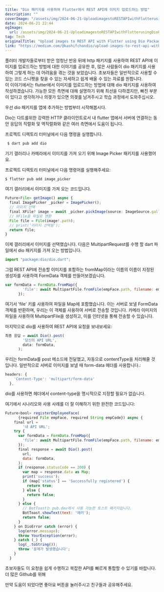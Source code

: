 ```yaml
---
title: "Dio 패키지를 사용하여 Flutter에서 REST API에 이미지 업로드하는 방법"
description: ""
coverImage: "/assets/img/2024-06-21-UploadimagestoRESTAPIwithFlutterusingDioPackage_0.png"
date: 2024-06-21 22:44
ogImage:
  url: /assets/img/2024-06-21-UploadimagestoRESTAPIwithFlutterusingDioPackage_0.png
tag: Tech
originalTitle: "Upload images to REST API with Flutter using Dio Package"
link: "https://medium.com/@kashifchandio/upload-images-to-rest-api-with-flutter-using-dio-package-421111389c27"
---
```


플러터 개발자들로부터 받은 엄청난 반응 뒤에 http 패키지를 사용하여 REST API에 이미지를 업로드하는 방법에 대한 이야기를 공유한 후, 많은 사람들이 dio 패키지를 사용하여 그렇게 하는 데 어려움을 겪는 것을 보았습니다. 초보자들은 일반적으로 사용할 수 있는 코드 스니펫을 찾을 수 있는 자세하고 쉽게 배울 수 있는 자료를 원합니다.  
이 이야기에서는 flutter에서 이미지를 업로드하는 방법에 대해 dio 패키지를 사용하여 작성하겠습니다. 가능한 모든 측면에 대해 설명하기 위해 최선을 다하겠지만, 빠진 부분이 있다고 생각하거나 의겢가 있으면 의겢를 남겨주시고 학습 과정에서 도와주십시오.

우선 dio 패키지를 앱에 추가하는 방법부터 시작해봅시다.

Dio는 다트를위한 강력한 HTTP 클라이언트로서 내 flutter 앱에서 서버에 연결하는 동안 응답의 직렬화 및 역직렬화와 같은 여러 측면에서 도움이 됩니다.

프로젝트 디렉토리 터미널에서 다음 명령을 실행합니다.

<div class="content-ad"></div>

```js
 $ dart pub add dio
```

기기 갤러리나 카메라에서 이미지를 가져 오기 위해 Image Picker 패키지를 사용했어요.

프로젝트 디렉토리 터미널에서 다음 명령어를 실행해주세요:

```js
$ flutter pub add image_picker
```

<div class="content-ad"></div>

여기 갤러리에서 이미지를 가져 오는 코드입니다.

```js
Future<File> getImage() async {
  final ImagePicker _picker = ImagePicker();
  // 이미지 선택
  final XFile? image = await _picker.pickImage(source: ImageSource.gallery);
  // XFile을 파일로 변환
  File file = File(image!.path);
  // print(‘이미지 선택됨');
  return file;
}
```

이제 갤러리에서 이미지를 선택했습니다. 다음은 MultipartRequest를 수행 할 dart 파일에서 dio 패키지를 가져 오는 방법입니다.

```js
import "package:dio/dio.dart";
```

<div class="content-ad"></div>

그럼 REST API에 전송할 이미지를 포함하는 fromMap이라는 이름의 이름이 지정된 생성자를 사용하여 FormData 객체를 만들어보겠습니다.

```js
var formData = FormData.fromMap({
        'file': await MultipartFile.fromFile(empFace.path, filename: empCode),
      });
```

여기서 'file' 키를 사용하여 파일을 Map에 포함했습니다. 이는 서버로 보낼 FormData 객체를 반환하며, 우리는 이 객체를 사용하여 서버로 전송할 것입니다. 카메라 이미지의 파일을 사용하여 MultipartFile을 생성하고, 이를 인터넷을 통해 전송할 수 있습니다.

마지막으로 dio를 사용하여 REST API에 요청을 보내보세요:

<div class="content-ad"></div>

```js
최종 응답 = await Dio().post(
        '당신의 API URL',
        data: formData,
      );
```

우리는 formData를 post 메소드에 전달했고, 자동으로 contentType을 처리해줄 것입니다. 일반적으로 서버로 이미지를 보낼 때 form-data 헤더를 사용합니다.:

```js
headers: {
    'Content-Type': 'multipart/form-data'
  },
```

dio를 사용하면 헤더에서 content-type을 명시적으로 지정할 필요가 없습니다.

<div class="content-ad"></div>

여기에서 시나리오와 사용 사례를 더 잘 이해하기 위한 완전한 코드입니다:

```js
Future<bool> registerEmployeeFace(
      {required File empFace, required String empCode}) async {
    final url =
        '내 API URL';
    try {
      var formData = FormData.fromMap({
        'file': await MultipartFile.fromFile(empFace.path, filename: empCode),
      });
      final response = await Dio().post(
        url,
        data: formData,
      );
      if (response.statusCode == 200) {
        var map = response.data as Map;
        print('success');
        if (map['status'] == 'Successfully registered') {
          return true;
        } else {
          return false;
        }
      } else {
        // BotToast는 pub.dev에서 사용 가능한 토스트 패키지입니다.
        BotToast.showText(text: '에러');
        return false;
      }
    } on DioError catch (error) {
      log(error.message);
      throw YourException(error);
    } catch (_) {
      log(_.toString());
      throw '문제가 발생했습니다';
    }
  }
```

초보자들도 이 요청을 쉽게 수행하고 복잡한 API를 빠르게 통합할 수 있기를 바랍니다. 더 많은 Github를 위해

<div class="content-ad"></div>

만약 도움이 되었다면 좋아요 버튼을 눌러주시고 친구들과 공유해주세요.
